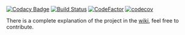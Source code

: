[![Codacy Badge](https://api.codacy.com/project/badge/Grade/18bc9fe2d9ae4f46aefc4575c00a2e30)](https://app.codacy.com/app/IYP-Programer-Yeah/MDP?utm_source=github.com&utm_medium=referral&utm_content=IYP-Programer-Yeah/MDP&utm_campaign=Badge_Grade_Dashboard)
[![Build Status](https://travis-ci.com/IYP-Programer-Yeah/MDP.svg?branch=master)](https://travis-ci.com/IYP-Programer-Yeah/MDP)
[![CodeFactor](https://www.codefactor.io/repository/github/iyp-programer-yeah/mdp/badge)](https://www.codefactor.io/repository/github/iyp-programer-yeah/mdp)
[![codecov](https://codecov.io/gh/IYP-Programer-Yeah/MDP/branch/master/graph/badge.svg)](https://codecov.io/gh/IYP-Programer-Yeah/MDP)

There is a complete explanation of the project in the [wiki](https://github.com/IYP-Programer-Yeah/MDP/wiki), feel free to contribute.
